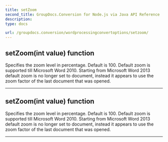 ```yaml
---
title: setZoom
second_title: GroupDocs.Conversion for Node.js via Java API Reference
description: 
type: docs

url: /groupdocs.conversion/wordprocessingconvertoptions/setzoom/
---
```


## setZoom(int value)  function

 Specifies the zoom level in percentage. Default is 100.
 Default zoom is supported till Microsoft Word 2010. Starting from Microsoft Word 2013 default zoom is no longer set to document, instead it appears to use the zoom factor of the last document that was opened.
 


---


## setZoom(int value)  function

 Specifies the zoom level in percentage. Default is 100.
 Default zoom is supported till Microsoft Word 2010. Starting from Microsoft Word 2013 default zoom is no longer set to document, instead it appears to use the zoom factor of the last document that was opened.
 


---


